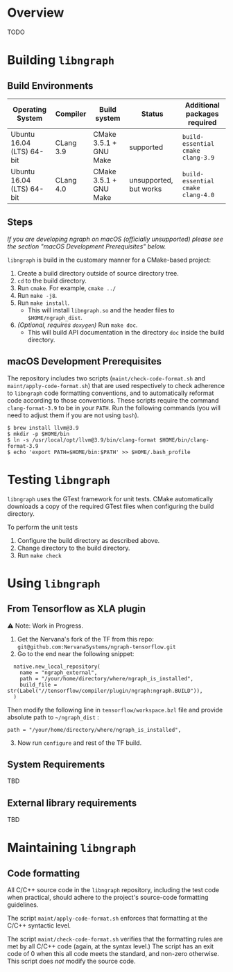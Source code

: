 # Overview
TODO

# Building `libngraph`

## Build Environments

| Operating System            | Compiler  | Build system           | Status                 | Additional packages required      |
| --------------------------- | --------- | ---------------------- | ---------------------- | --------------------------------- |
| Ubuntu 16.04 (LTS) 64-bit   | CLang 3.9 | CMake 3.5.1 + GNU Make | supported              | `build-essential cmake clang-3.9` |
| Ubuntu 16.04 (LTS) 64-bit   | CLang 4.0 | CMake 3.5.1 + GNU Make | unsupported, but works | `build-essential cmake clang-4.0` |

## Steps

_If you are developing ngraph on macOS (officially unsupported) please see the section "macOS Development Prerequisites" below._

`libngraph` is build in the customary manner for a CMake-based project:

1. Create a build directory outside of source directory tree.
2. `cd` to the build directory.
3. Run `cmake`.  For example, `cmake ../`
4. Run `make -j8`.
5. Run `make install`.
    * This will install `libngraph.so` and the header files to `$HOME/ngraph_dist`.
6. _(Optional, requires `doxygen`)_ Run `make doc`.
    * This will build API documentation in the directory `doc` inside the build directory.

## macOS Development Prerequisites

The repository includes two scripts (`maint/check-code-format.sh` and `maint/apply-code-format.sh`) that are used respectively to check adherence to `libngraph` code formatting conventions, and to automatically reformat code according to those conventions. These scripts require the command `clang-format-3.9` to be in your `PATH`. Run the following commands (you will need to adjust them if you are not using `bash`).

```
$ brew install llvm@3.9
$ mkdir -p $HOME/bin
$ ln -s /usr/local/opt/llvm@3.9/bin/clang-format $HOME/bin/clang-format-3.9
$ echo 'export PATH=$HOME/bin:$PATH' >> $HOME/.bash_profile
```

# Testing `libngraph`

`libngraph` uses the GTest framework for unit tests.   CMake automatically downloads a
copy of the required GTest files when configuring the build directory.

To perform the unit tests

1. Configure the build directory as described above.
2. Change directory to the build directory.
3. Run `make check`

# Using `libngraph`

## From Tensorflow as XLA plugin

:warning: Note: Work in Progress.

1. Get the Nervana's fork of the TF from this repo: ```git@github.com:NervanaSystems/ngraph-tensorflow.git```
2. Go to the end near the following snippet:
```
  native.new_local_repository(
    name = "ngraph_external",
    path = "/your/home/directory/where/ngraph_is_installed",
    build_file = str(Label("//tensorflow/compiler/plugin/ngraph:ngraph.BUILD")),
  )
```

Then modify the following line in `tensorflow/workspace.bzl` file and provide absolute path to `~/ngraph_dist` :
```
path = "/your/home/directory/where/ngraph_is_installed",
``` 
3. Now run `configure` and rest of the TF build.

## System Requirements
TBD

## External library requirements
TBD

# Maintaining `libngraph`

## Code formatting
All C/C++ source code in the `libngraph` repository, including the test code when practical,
should adhere to the project's source-code formatting guidelines.

The script `maint/apply-code-format.sh` enforces that formatting at the C/C++ syntactic level.

The script `maint/check-code-format.sh` verifies that the formatting rules are met by all C/C++
code (again, at the syntax level.)  The script has an exit code of 0 when this all code meets
the standard, and non-zero otherwise.  This script does _not_ modify the source code.

